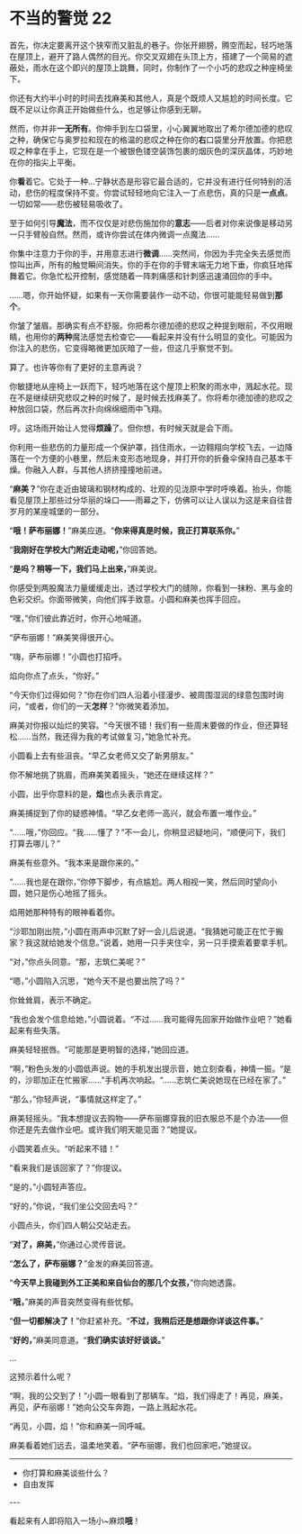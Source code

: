 # 不当的警觉 22

首先，你决定要离开这个狭窄而又脏乱的巷子。你张开翅膀，腾空而起，轻巧地落在屋顶上，避开了路人偶然的目光。你交叉双翅在头顶上方，搭建了一个简易的遮蔽处，雨水在这个即兴的屋顶上跳舞，同时，你制作了一个小巧的悲叹之种座椅坐下。

你还有大约半小时的时间去找麻美和其他人，真是个既烦人又尴尬的时间长度。它既不足以让你真正开始做些什么，也足够让你感到无聊。

然而，你并非**一无所有**。你伸手到左口袋里，小心翼翼地取出了希尔德加德的悲叹之种，确保它与奥罗拉和现在的格温的悲叹之种在你的**右**口袋里分开放置。你把悲叹之种拿在手上，它现在是一个被银色镂空装饰包裹的烟灰色的深灰晶体，巧妙地在你的指尖上平衡。

你**看**着它。它处于一种…宁静状态是形容它最合适的，它并没有进行任何特别的活动，悲伤的程度保持不变。你尝试轻轻地向它注入一丁点悲伤，真的只是**一点点**。一切如常——悲伤被轻易吸收了。

至于如何引导**魔法**，而不仅仅是对悲伤施加你的**意志**——后者对你来说像是移动另一只手臂般自然。然而，或许你尝试在体内微调一点魔法……

你集中注意力于你的手，并用意志进行**微调**……突然间，你因为手完全失去感觉而惊叫出声，所有的触觉瞬间消失。你的手在你的手臂末端无力地下垂，你疯狂地挥舞着它。你急忙松开控制，感觉随着一阵刺痛感和针刺感迅速涌回你的手中。

……嗯，你开始怀疑，如果有一天你需要装作一动不动，你很可能能轻易做到**那个**。

你皱了皱眉。那确实有点不舒服。你把希尔德加德的悲叹之种提到眼前，不仅用眼睛，也用你的**两种**魔法感觉去检查它——看起来并没有什么明显的变化。可能因为你注入的悲伤，它变得略微更加灰暗了一些，但这几乎察觉不到。

算了。也许等你有了更好的主意再说？

你敏捷地从座椅上一跃而下，轻巧地落在这个屋顶上积聚的雨水中，溅起水花。现在不是继续研究悲叹之种的时候了，是时候去找麻美了。你将希尔德加德的悲叹之种放回口袋，然后再次扑向绵绵细雨中飞翔。

哼。这场雨开始让人觉得**烦躁**了。但你想，有时候天就是会下雨。

你利用一些悲伤的力量形成一个保护罩，挡住雨水，一边翱翔向学校飞去，一边降落在一个方便的小巷里，然后未变形态地现身，并打开你的折叠伞保持自己基本干燥。你融入人群，与其他人挤挤撞撞地前进。

“**麻美？**”你在走近由玻璃和钢材构成的、壮观的见泷原中学时呼唤着。抬头，你能看见屋顶上那些过分华丽的垛口——雨幕之下，仿佛可以让人误以为这是来自往昔岁月的某座城堡的一部分。

“**哦！萨布丽娜！**”麻美应道。“**你来得真是时候，我正打算联系你。**”

“**我刚好在学校大门附近走动呢，**”你回答她。

“**是吗？稍等一下，我们马上出来，**”麻美说。

你感受到两股魔法力量缓缓走出，透过学校大门的缝隙，你看到一抹粉、黑与金的色彩交织。你面带微笑，向他们挥手致意。小圆和麻美也挥手回应。

“嘿，”你们彼此靠近时，你开心地喊道。

“萨布丽娜！”麻美笑得很开心。

“嗨，萨布丽娜！”小圆也打招呼。

焰向你点了点头，“你好。”

“今天你们过得如何？”你在你们四人沿着小径漫步、被周围湿润的绿意包围时询问，“或者，你们的一天**怎样**？”你微笑着添加。

麻美对你报以灿烂的笑容。“今天很不错！我们有一些周末要做的作业，但还算轻松……当然，我还得为我的考试做复习，”她急忙补充。

小圆看上去有些沮丧。“早乙女老师又交了新男朋友。”

你不解地挑了挑眉，而麻美笑着摇头，“她还在继续这样？”

小圆，出乎你意料的是，**焰**也点头表示肯定。

麻美捕捉到了你的疑惑神情。“早乙女老师一高兴，就会布置一堆作业。”

“……哦，”你回应。“我……懂了？”不一会儿，你稍显迟疑地问，“顺便问下，我们打算去哪儿？”

麻美有些意外。“我本来是跟你来的。”

“……我也是在跟你，”你停下脚步，有点尴尬。两人相视一笑，然后同时望向小圆，她只是伤心地摇了摇头。

焰用她那种特有的眼神看着你。

“沙耶加刚出院，”小圆在雨声中沉默了好一会儿后说道。“我猜她可能正在忙于搬家？我这就给她发个信息。”说着，她用一只手夹住伞，另一只手摸索着要拿手机。

“对，”你点头同意。“那，志筑仁美呢？”

“嗯，”小圆陷入沉思，“她今天不是也要出院了吗？”

你耸耸肩，表示不确定。

“我也会发个信息给她，”小圆说着。“不过……我可能得先回家开始做作业吧？”她看起来有些失落。

麻美轻轻抿唇。“可能那是更明智的选择，”她回应道。

“啊，”粉色头发的小圆低声说。她的手机发出提示音，她立刻查看，神情一振。“是的，沙耶加正在忙搬家……”手机再次响起。“……志筑仁美说她现在已经在家了。”

“那么，”你轻声说，“事情就这样定了。”

麻美轻摇头。“我本想提议去购物——萨布丽娜穿我的旧衣服总不是个办法——但你还是先去做作业吧。或许我们明天能见面？”她提议。

小圆笑着点头。“听起来不错！”

“看来我们是该回家了？”你提议。

“是的，”小圆轻声答应。

“好的，”你说，“我们坐公交回去吗？”

小圆点头，你们四人朝公交站走去。

“**对了，麻美，**”你通过心灵传音说。

“**怎么了，萨布丽娜？**”金发的麻美回答道。

“**今天早上我碰到外工正美和来自仙台的那几个女孩，**”你向她透露。

“**哦，**”麻美的声音突然变得有些忧郁。

“**但一切都解决了！**”你赶紧补充。“**不过，我稍后还是想跟你详谈这件事。**”

“**好的，**”麻美同意道。“**我们确实该好好谈谈。**”

...

这预示着什么呢？

“啊，我的公交到了！”小圆一眼看到了那辆车。“焰，我们得走了！再见，麻美，再见，萨布丽娜！”她向公交车奔跑，一路上溅起水花。

“再见，小圆，焰！”你和麻美一同呼喊。

麻美看着她们远去，温柔地笑着。“萨布丽娜，我们也回家吧，”她提议。

---

- 你打算和麻美谈些什么？
- 自由发挥

---​

看起来有人即将陷入一场小~麻烦**哦**！

